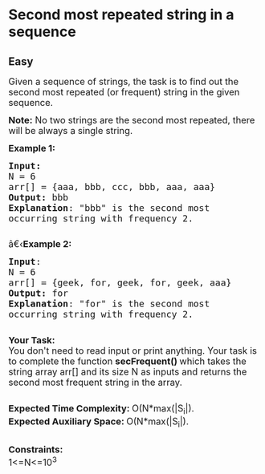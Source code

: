 # Second most repeated string in a sequence
## Easy 
<div class="problems_problem_content__Xm_eO"><p><span style="font-size:18px">Given a sequence of strings, the task is to find out the second most repeated (or frequent) string in the given sequence.</span></p>

<p><span style="font-size:18px"><strong>Note:</strong> No two strings are the second most repeated, there will be always a single string.</span></p>

<p><span style="font-size:18px"><strong>Example 1:</strong></span></p>

<pre><span style="font-size:18px"><strong>Input:</strong>
N = 6
arr[] = {aaa, bbb, ccc, bbb, aaa, aaa}
<strong>Output:</strong> bbb
<strong>Explanation</strong>: "bbb" is the second most 
occurring string with frequency 2.
</span>
</pre>

<p><span style="font-size:18px">â€‹<strong>Example 2:</strong></span></p>

<pre><span style="font-size:18px"><strong>Input</strong>: 
N = 6
arr[] = {geek, for, geek, for, geek, aaa}
<strong>Output:</strong> for
<strong>Explanation</strong>: "for" is the second most
occurring string with frequency 2.
</span></pre>

<p><br>
<span style="font-size:18px"><strong>Your Task:</strong><br>
You don't need to read input or print anything. Your task is to complete the function&nbsp;<strong>secFrequent()&nbsp;</strong>which takes the string array arr[] and its size N as inputs and returns the second most frequent string in the array.</span></p>

<p><br>
<span style="font-size:18px"><strong>Expected Time Complexity:&nbsp;</strong>O(N*max(|S<sub>i</sub>|).<br>
<strong>Expected Auxiliary Space:&nbsp;</strong>O(N*max(|S<sub>i</sub>|).</span></p>

<p><br>
<span style="font-size:18px"><strong>Constraints:</strong><br>
1&lt;=N&lt;=10<sup>3</sup></span></p>

<p>&nbsp;</p>
</div>